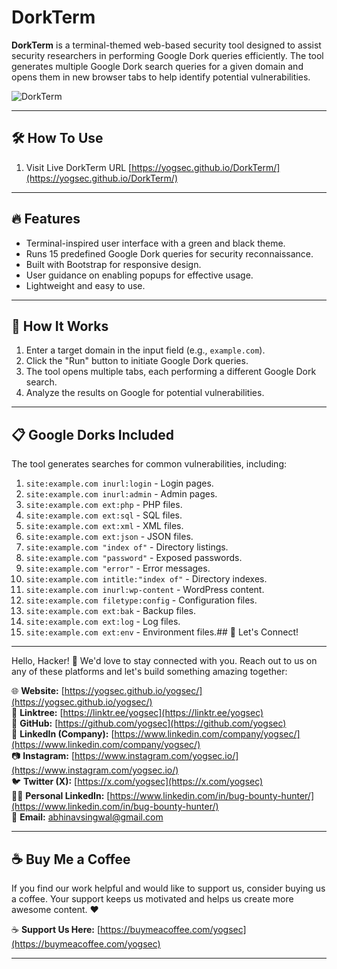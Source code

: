 # DorkTerm

**DorkTerm** is a terminal-themed web-based security tool designed to assist security researchers in performing Google Dork queries efficiently. The tool generates multiple Google Dork search queries for a given domain and opens them in new browser tabs to help identify potential vulnerabilities.

![DorkTerm](https://github.com/yogsec/DorkTerm/blob/main/dork-term.png)

---

## 🛠 How To Use

1. Visit Live DorkTerm URL  [https://yogsec.github.io/DorkTerm/](https://yogsec.github.io/DorkTerm/)

---

## 🔥 Features

- Terminal-inspired user interface with a green and black theme.
- Runs 15 predefined Google Dork queries for security reconnaissance.
- Built with Bootstrap for responsive design.
- User guidance on enabling popups for effective usage.
- Lightweight and easy to use.

---

## 🚀 How It Works

1. Enter a target domain in the input field (e.g., `example.com`).
2. Click the "Run" button to initiate Google Dork queries.
3. The tool opens multiple tabs, each performing a different Google Dork search.
4. Analyze the results on Google for potential vulnerabilities.

---

## 📋 Google Dorks Included

The tool generates searches for common vulnerabilities, including:

1. `site:example.com inurl:login` - Login pages.
2. `site:example.com inurl:admin` - Admin pages.
3. `site:example.com ext:php` - PHP files.
4. `site:example.com ext:sql` - SQL files.
5. `site:example.com ext:xml` - XML files.
6. `site:example.com ext:json` - JSON files.
7. `site:example.com "index of"` - Directory listings.
8. `site:example.com "password"` - Exposed passwords.
9. `site:example.com "error"` - Error messages.
10. `site:example.com intitle:"index of"` - Directory indexes.
11. `site:example.com inurl:wp-content` - WordPress content.
12. `site:example.com filetype:config` - Configuration files.
13. `site:example.com ext:bak` - Backup files.
14. `site:example.com ext:log` - Log files.
15. `site:example.com ext:env` - Environment files.## 🌟 Let's Connect!

---

Hello, Hacker! 👋 We'd love to stay connected with you. Reach out to us on any of these platforms and let's build something amazing together:

🌐 **Website:** [https://yogsec.github.io/yogsec/](https://yogsec.github.io/yogsec/)  
📜 **Linktree:** [https://linktr.ee/yogsec](https://linktr.ee/yogsec)  
🔗 **GitHub:** [https://github.com/yogsec](https://github.com/yogsec)  
💼 **LinkedIn (Company):** [https://www.linkedin.com/company/yogsec/](https://www.linkedin.com/company/yogsec/)  
📷 **Instagram:** [https://www.instagram.com/yogsec.io/](https://www.instagram.com/yogsec.io/)  
🐦 **Twitter (X):** [https://x.com/yogsec](https://x.com/yogsec)  
👨‍💼 **Personal LinkedIn:** [https://www.linkedin.com/in/bug-bounty-hunter/](https://www.linkedin.com/in/bug-bounty-hunter/)  
📧 **Email:** abhinavsingwal@gmail.com

---

## ☕ Buy Me a Coffee

If you find our work helpful and would like to support us, consider buying us a coffee. Your support keeps us motivated and helps us create more awesome content. ❤️

☕ **Support Us Here:** [https://buymeacoffee.com/yogsec](https://buymeacoffee.com/yogsec)

---


